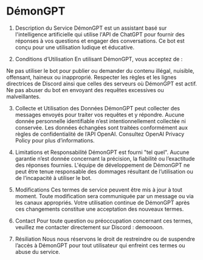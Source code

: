 # DémonGPT
1. Description du Service
DémonGPT est un assistant basé sur l'intelligence artificielle qui utilise l'API de ChatGPT pour fournir des réponses à vos questions et engager des conversations. Ce bot est conçu pour une utilisation ludique et éducative.

2. Conditions d’Utilisation
En utilisant DémonGPT, vous acceptez de :

Ne pas utiliser le bot pour publier ou demander du contenu illégal, nuisible, offensant, haineux ou inapproprié.
Respecter les règles et les lignes directrices de Discord ainsi que celles des serveurs où DémonGPT est actif.
Ne pas abuser du bot en envoyant des requêtes excessives ou malveillantes.

3. Collecte et Utilisation des Données
DémonGPT peut collecter des messages envoyés pour traiter vos requêtes et y répondre. Aucune donnée personnelle identifiable n’est intentionnellement collectée ni conservée.
Les données échangées sont traitées conformément aux règles de confidentialité de l’API OpenAI. Consultez OpenAI Privacy Policy pour plus d’informations.

4. Limitations et Responsabilité
DémonGPT est fourni "tel quel". Aucune garantie n’est donnée concernant la précision, la fiabilité ou l’exactitude des réponses fournies.
L'équipe de développement de DémonGPT ne peut être tenue responsable des dommages résultant de l’utilisation ou de l’incapacité à utiliser le bot.

5. Modifications
Ces termes de service peuvent être mis à jour à tout moment. Toute modification sera communiquée par un message ou via les canaux appropriés. Votre utilisation continue de DémonGPT après ces changements constitue une acceptation des nouveaux termes.

6. Contact
Pour toute question ou préoccupation concernant ces termes, veuillez me contacter directement sur Discord : demoooon.

7. Résiliation
Nous nous réservons le droit de restreindre ou de suspendre l’accès à DémonGPT pour tout utilisateur qui enfreint ces termes ou abuse du service.
